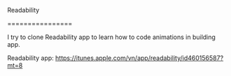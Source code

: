 Readability

================

I try to clone Readability app to learn how to code animations in building app.

Readability app: https://itunes.apple.com/vn/app/readability/id460156587?mt=8

